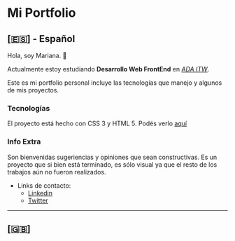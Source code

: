 # Mi Portfolio

## [:es:] - Español

Hola, soy Mariana. :wave:

Actualmente estoy estudiando **Desarrollo Web FrontEnd** en *[ADA ITW](https://adaitw.org/)*. 

Este es mi portfolio personal incluye las tecnologías que manejo y algunos de mis proyectos.

### Tecnologías
El proyecto está hecho con CSS 3 y HTML 5. 
Podés verlo [aquí](https://maarcf.github.io/portfolio/)

### Info Extra
Son bienvenidas sugeriencias y opiniones que sean constructivas. Es un proyecto que si bien está terminado, es sólo visual ya que el resto de los trabajos aún no fueron realizados.

- Links de contacto:
  - [Linkedin](https://www.linkedin.com/in/mariana-cairo/)
  - [Twitter](https://twitter.com/maarcf)

---

## [:uk:]
